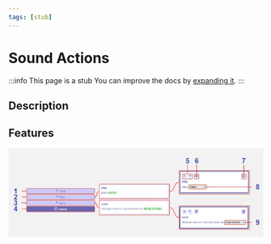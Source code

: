 ```yaml
---
tags: [stub]
---
```


# Sound Actions

:::info This page is a stub
You can improve the docs by [expanding it](../../contributing).
:::

## Description


## Features

![sound actions diagram](.images/soundActionsDiagram.JPG)